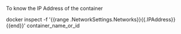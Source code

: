 ﻿To know the IP Address of the container

docker inspect -f '{{range .NetworkSettings.Networks}}{{.IPAddress}}{{end}}' container_name_or_id